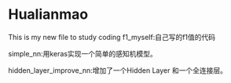 # Hualianmao
This is my new file to study coding
f1_myself:自己写的f1值的代码


simple_nn:用keras实现一个简单的感知机模型。

hidden_layer_improve_nn:增加了一个Hidden Layer 和一个全连接层。
